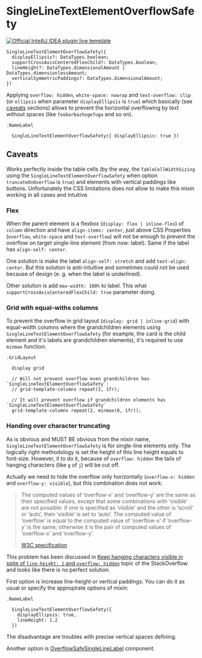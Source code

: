 # SingleLineTextElementOverflowSafety

[![Official IntelliJ IDEA plugin live template](https://img.shields.io/badge/IntelliJ_IDEA_Live_Template-slteo-blue.svg?style=flat)](https://plugins.jetbrains.com/plugin/17677-yamato-daiwa-frontend)

```
SingleLineTextElementOverflowSafety({
  displayEllipsis?: DataTypes.boolean;
  supportCrossAxisCenteredFlexChild?: DataTypes.boolean;
  lineHeight?: DataTypes.dimensionalAmount | DataTypes.dimensionlessAmount;
  verticalSymmetricPaddings?: DataTypes.dimensionalAmount;
})
```

Applying `overflow: hidden`, `white-space: nowrap` and `text-overflow: clip` (or `ellipsis` when parameter `displayEllipsis`
is `true`) which basically (see [caveats](#Caveats) sections) allows to prevent the horizontal overflowing by text without
spaces (like `foobarbazhogefuga` and so on).

```
.NameLabel

  SingleLineTextElementOverflowSafety({ displayEllipsis: true })
```


## Caveats

Works perfectly inside the table cells (by the way, the `TableCellWidthSizing` using the `SingleLineTextElementOverflowSafety`
when option `truncateOnOverflow` is `true`) and elements with vertical paddings like buttons. Unfortunately the CSS limitations
does not allow to make this mixin working in all cases and intuitive.

### Flex

When the parent element is a flexbox (`display: flex | inline-flex`) of `column` direction and have `align-items: center`,
just above CSS Properties (`overflow`, `white-space` and `text-overflow`) will not be enough to prevent the overflow on
target single-line element (from now: label). Same if the label has `align-self: center`.

One solution is make the label `align-self: stretch` and add `text-align: center`.
But this solution is anti-intuitive and sometimes could not be used because of design (e. g. when the label is underlined).

Other solution is add `max-width: 100%` to label. This what `supportCrossAxisCenteredFlexChild: true` parameter doing. 


### Grid with equal-withs columns

To prevent the overflow in grid layout (`display: grid | inline-grid`) with equal-width columns where the grandchildren 
elements using `SingleLineTextElementOverflowSafety` (for example, the card is the child element and it's labels are 
grandchildren elements), it's required to use `minmax` function: 

```stylus
.GridLayout

  display grid
  
  // Will not prevent overflow even grandchildren has `SingleLineTextElementOverflowSafety`:
  // grid-template-columns repeat(2, 1fr); 

  // It will prevent overflow if grandchildren elements has `SingleLineTextElementOverflowSafety`
  grid-template-columns repeat(2, minmax(0, 1fr));
```


### Handing over character truncating

As is obvious and MUST BE obvious from the mixin name, `SingleLineTextElementOverflowSafety` is for single-line elements
only. The logically right methodology is set the height of this line height equals to font-size. However, it to do it,
because of `overflow: hidden` the tails of hanging characters (like `g` of `j`) will be cut off.

Actually we need to hide the overflow only horizontally (`overflow-x: hidden` and `overflow-y: visible`), but this 
combination does not work:

> The computed values of ‘overflow-x’ and ‘overflow-y’ are the same as their specified values, except that some combinations 
> with ‘visible’ are not possible: if one is specified as ‘visible’ and the other is ‘scroll’ or ‘auto’, then ‘visible’ 
> is set to ‘auto’. The computed value of ‘overflow’ is equal to the computed value of ‘overflow-x’ if ‘overflow-y’ is 
> the same; otherwise it is the pair of computed values of ‘overflow-x’ and ‘overflow-y’.
> 
> [W3C specification](https://www.w3.org/TR/css-box-3/#overflow-x)

This problem has been discussed in [Keep hanging characters visible in spite of `line-height: 1` and `overflow: hidden`](https://stackoverflow.com/questions/68667208/keep-hanging-characters-visible-in-spite-of-line-height-1-and-overflow-hidd)
topic of the StackOverflow and looks like there is no perfect solution.

First option is increase line-height or vertical paddings. You can do it as usual or specify the appropirate options
of mixin:

```stylus
.NameLabel
  
  SingleLineTextElementOverflowSafety({
    displayEllipsis: true,
    lineHeight: 1.2
  })
```

The disadvantage are troubles with precise vertical spaces defining.

Another option is [OverflowSafeSingleLineLabel](../../../Components/OverflowSafeSingleLineLabel/OverflowSafeSingleLineLabel.md)
component.
